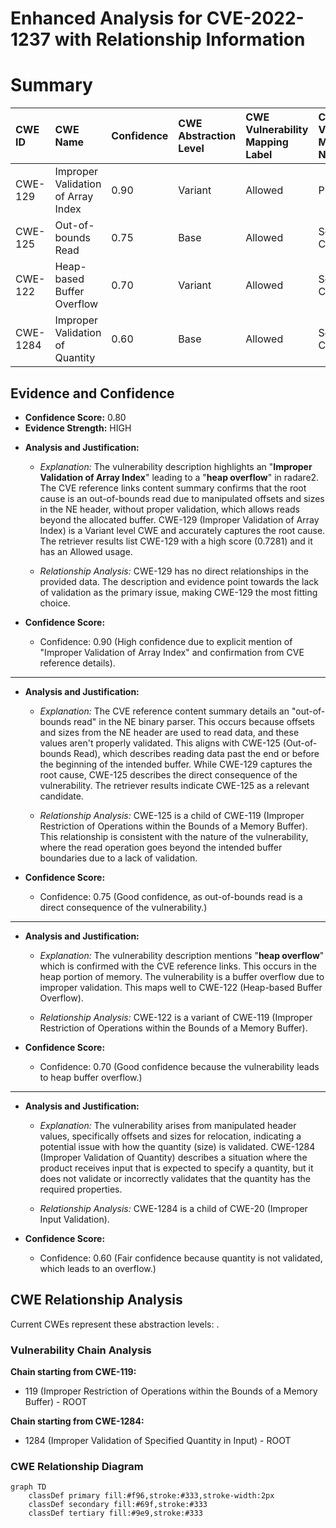 # Enhanced Analysis for CVE-2022-1237 with Relationship Information

# Summary
| CWE ID    | CWE Name                               | Confidence | CWE Abstraction Level | CWE Vulnerability Mapping Label | CWE-Vulnerability Mapping Notes |
| :--------- | :------------------------------------- | :--------- | :-------------------- | :------------------------------ | :------------------------------ |
| CWE-129     | Improper Validation of Array Index     | 0.90       | Variant               | Allowed                         | Primary CWE                     |
| CWE-125    | Out-of-bounds Read                     | 0.75       | Base                  | Allowed                         | Secondary Candidate             |
| CWE-122     | Heap-based Buffer Overflow             | 0.70       | Variant               | Allowed                         | Secondary Candidate             |
| CWE-1284     | Improper Validation of Quantity      | 0.60       | Base                  | Allowed                         | Secondary Candidate             |

## Evidence and Confidence

*   **Confidence Score:** 0.80
*   **Evidence Strength:** HIGH

- **Analysis and Justification:**  
  - *Explanation:* The vulnerability description highlights an "**Improper Validation of Array Index**" leading to a "**heap overflow**" in radare2. The CVE reference links content summary confirms that the root cause is an out-of-bounds read due to manipulated offsets and sizes in the NE header, without proper validation, which allows reads beyond the allocated buffer. CWE-129 (Improper Validation of Array Index) is a Variant level CWE and accurately captures the root cause. The retriever results list CWE-129 with a high score (0.7281) and it has an Allowed usage.
  
  - *Relationship Analysis:* CWE-129 has no direct relationships in the provided data. The description and evidence point towards the lack of validation as the primary issue, making CWE-129 the most fitting choice.

- **Confidence Score:**  
  - Confidence: 0.90 (High confidence due to explicit mention of "Improper Validation of Array Index" and confirmation from CVE reference details).

---
- **Analysis and Justification:**  
  - *Explanation:* The CVE reference content summary details an "out-of-bounds read" in the NE binary parser. This occurs because offsets and sizes from the NE header are used to read data, and these values aren't properly validated. This aligns with CWE-125 (Out-of-bounds Read), which describes reading data past the end or before the beginning of the intended buffer. While CWE-129 captures the root cause, CWE-125 describes the direct consequence of the vulnerability. The retriever results indicate CWE-125 as a relevant candidate.
  
  - *Relationship Analysis:* CWE-125 is a child of CWE-119 (Improper Restriction of Operations within the Bounds of a Memory Buffer). This relationship is consistent with the nature of the vulnerability, where the read operation goes beyond the intended buffer boundaries due to a lack of validation.

- **Confidence Score:**  
  - Confidence: 0.75 (Good confidence, as out-of-bounds read is a direct consequence of the vulnerability.)

---
- **Analysis and Justification:**  
  - *Explanation:* The vulnerability description mentions "**heap overflow**" which is confirmed with the CVE reference links. This occurs in the heap portion of memory. The vulnerability is a buffer overflow due to improper validation. This maps well to CWE-122 (Heap-based Buffer Overflow).
  
  - *Relationship Analysis:* CWE-122 is a variant of CWE-119 (Improper Restriction of Operations within the Bounds of a Memory Buffer).

- **Confidence Score:**  
  - Confidence: 0.70 (Good confidence because the vulnerability leads to heap buffer overflow.)

---
- **Analysis and Justification:**  
  - *Explanation:* The vulnerability arises from manipulated header values, specifically offsets and sizes for relocation, indicating a potential issue with how the quantity (size) is validated. CWE-1284 (Improper Validation of Quantity) describes a situation where the product receives input that is expected to specify a quantity, but it does not validate or incorrectly validates that the quantity has the required properties.

  - *Relationship Analysis:* CWE-1284 is a child of CWE-20 (Improper Input Validation).

- **Confidence Score:**
  - Confidence: 0.60 (Fair confidence because quantity is not validated, which leads to an overflow.)


## CWE Relationship Analysis

Current CWEs represent these abstraction levels: .


### Vulnerability Chain Analysis

**Chain starting from CWE-119:**
- 119 (Improper Restriction of Operations within the Bounds of a Memory Buffer) - ROOT


**Chain starting from CWE-1284:**
- 1284 (Improper Validation of Specified Quantity in Input) - ROOT



### CWE Relationship Diagram

```mermaid
graph TD
    classDef primary fill:#f96,stroke:#333,stroke-width:2px
    classDef secondary fill:#69f,stroke:#333
    classDef tertiary fill:#9e9,stroke:#333
```
